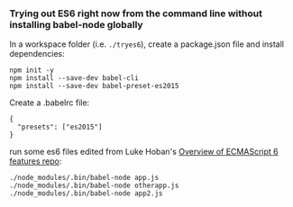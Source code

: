 ### Trying out ES6 right now from the command line without installing babel-node globally

In a workspace folder (i.e. `./tryes6`), create a package.json file and install dependencies:

```
npm init -y
npm install --save-dev babel-cli
npm install --save-dev babel-preset-es2015
```

Create a .babelrc file:

```
{
  "presets": ["es2015"]
}
```

run some es6 files edited from Luke Hoban's [Overview of ECMAScript 6 features repo](https://github.com/lukehoban/es6features):

```
./node_modules/.bin/babel-node app.js
./node_modules/.bin/babel-node otherapp.js
./node_modules/.bin/babel-node app2.js
```
